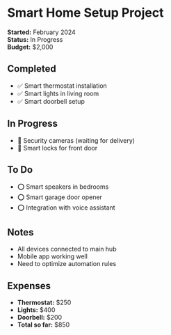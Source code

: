 # Smart Home Setup Project

**Started:** February 2024  
**Status:** In Progress  
**Budget:** $2,000

## Completed
- ✅ Smart thermostat installation
- ✅ Smart lights in living room
- ✅ Smart doorbell setup

## In Progress
- 🔄 Security cameras (waiting for delivery)
- 🔄 Smart locks for front door

## To Do
- ⭕ Smart speakers in bedrooms
- ⭕ Smart garage door opener
- ⭕ Integration with voice assistant

## Notes
- All devices connected to main hub
- Mobile app working well
- Need to optimize automation rules

## Expenses
- **Thermostat:** $250
- **Lights:** $400
- **Doorbell:** $200
- **Total so far:** $850 